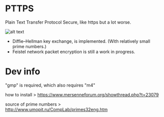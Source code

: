 # PTTPS
Plain Text Transfer Protocol Secure, like https but a lot worse.

![alt text](https://raw.githubusercontent.com/SimonMTS/PTTPS/master/example.png)

* Diffie–Hellman key exchange, is implemented. (With relatively small prime numbers.)
* Feistel network packet encryption is still a work in progress.

# Dev info
"gmp" is required, which also requires "m4"

how to install > https://www.mersenneforum.org/showthread.php?t=23079

source of prime numbers > http://www.umopit.ru/CompLab/primes32eng.htm
